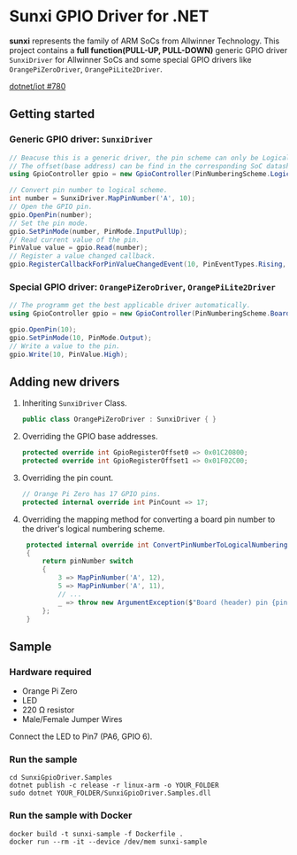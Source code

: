 # Sunxi GPIO Driver for .NET

**sunxi** represents the family of ARM SoCs from Allwinner Technology. This project contains a **full function(PULL-UP, PULL-DOWN)** generic GPIO driver `SunxiDriver` for Allwinner SoCs and some special GPIO drivers like `OrangePiZeroDriver`, `OrangePiLite2Driver`.

[dotnet/iot #780](https://github.com/dotnet/iot/pull/780)

## Getting started

### Generic GPIO driver: `SunxiDriver`
```C#
// Beacuse this is a generic driver, the pin scheme can only be Logical.
// The offset(base address) can be find in the corresponding SoC datasheet.
using GpioController gpio = new GpioController(PinNumberingScheme.Logical, new SunxiDriver(gpioRegisterOffset0: 0x01C20800, gpioRegisterOffset1: 0x01F02C00));

// Convert pin number to logical scheme.
int number = SunxiDriver.MapPinNumber('A', 10);
// Open the GPIO pin.
gpio.OpenPin(number);
// Set the pin mode.
gpio.SetPinMode(number, PinMode.InputPullUp);
// Read current value of the pin.
PinValue value = gpio.Read(number);
// Register a value changed callback.
gpio.RegisterCallbackForPinValueChangedEvent(10, PinEventTypes.Rising, Switch_Pressed_Handler);
```

### Special GPIO driver: `OrangePiZeroDriver`, `OrangePiLite2Driver`
```C#
// The programm get the best applicable driver automatically.
using GpioController gpio = new GpioController(PinNumberingScheme.Board);

gpio.OpenPin(10);
gpio.SetPinMode(10, PinMode.Output);
// Write a value to the pin.
gpio.Write(10, PinValue.High);
```

## Adding new drivers
1. Inheriting `SunxiDriver` Class.
    ```C#
    public class OrangePiZeroDriver : SunxiDriver { }
    ```
2. Overriding the GPIO base addresses.
    ```C#
    protected override int GpioRegisterOffset0 => 0x01C20800;
    protected override int GpioRegisterOffset1 => 0x01F02C00;
    ```
3. Overriding the pin count.
    ```C#
    // Orange Pi Zero has 17 GPIO pins.
    protected internal override int PinCount => 17;
    ```
4. Overriding the mapping method for converting a board pin number to the driver's logical numbering scheme.
   ```C#
    protected internal override int ConvertPinNumberToLogicalNumberingScheme(int pinNumber)
    {
        return pinNumber switch
        {
            3 => MapPinNumber('A', 12),
            5 => MapPinNumber('A', 11),
            // ...
            _ => throw new ArgumentException($"Board (header) pin {pinNumber} is not a GPIO pin on the {GetType().Name} device.", nameof(pinNumber))
        };
    }
   ```

## Sample

### Hardware required
* Orange Pi Zero
* LED
* 220 Ω resistor
* Male/Female Jumper Wires

Connect the LED to Pin7 (PA6, GPIO 6).

### Run the sample
```
cd SunxiGpioDriver.Samples
dotnet publish -c release -r linux-arm -o YOUR_FOLDER
sudo dotnet YOUR_FOLDER/SunxiGpioDriver.Samples.dll
```

### Run the sample with Docker
```
docker build -t sunxi-sample -f Dockerfile .
docker run --rm -it --device /dev/mem sunxi-sample
```